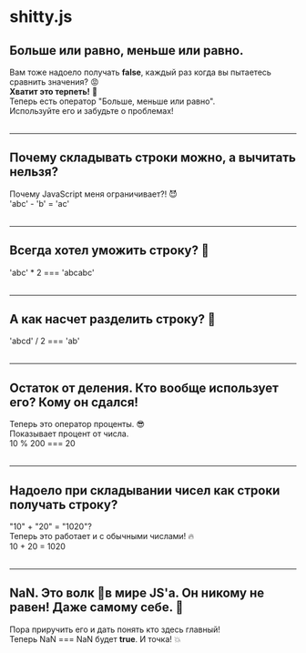 # shitty.js

<h2>Больше или равно, меньше или равно. </h2>
                    
Вам тоже надоело получать <b>false</b>, каждый раз когда вы пытаетесь сравнить значения? 😡<br>
<b>Хватит это терпеть!</b> 😤<br>
Теперь есть оператор "Больше, меньше или равно". <br>
Используйте его и забудьте о проблемах! <br><br>

<hr>

<h2>Почему складывать строки можно, а вычитать нельзя?</h2>
Почему JavaScript меня ограничивает?! 😈<br>
<span class="code">'abc' - 'b' = 'ac'</span> <br><br>

<hr>

<h2>Всегда хотел уможить строку? 🤔</h2>
<span class="code">'abc' * 2 === 'abcabc'</span> <br><br>

<hr>

<h2>А как насчет разделить строку? 🤠</h2>
<span class="code">'abcd' / 2 === 'ab'</span> <br><br>

<hr>

<h2>Остаток от деления. Кто вообще использует его? Кому он сдался!</h2>
Теперь это оператор проценты. 😎<br>
Показывает процент от числа. <br>
<span class="code">10 % 200 === 20</span> <br><br>

<hr>

<h2>Надоело при складывании чисел как строки получать строку?</h2>
"10" + "20" = "1020"? <br>
Теперь это работает и с обычными числами! 🔥<br>
<span class="code">10 + 20 = 1020</span> <br><br>

<hr>

<h2>NaN. Это волк 🐺в мире JS'a. Он никому не равен! Даже самому себе. 🤬</h2>
Пора приручить его и дать понять кто здесь главный! <br>
Теперь <span class="code">NaN === NaN</span> будет <b>true</b>. И точка! 💥<br><br>
